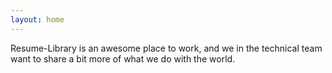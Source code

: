 ```yaml
---
layout: home
---
```


Resume-Library is an awesome place to work, and we in the technical team want to share a bit more of what we do with the world.
